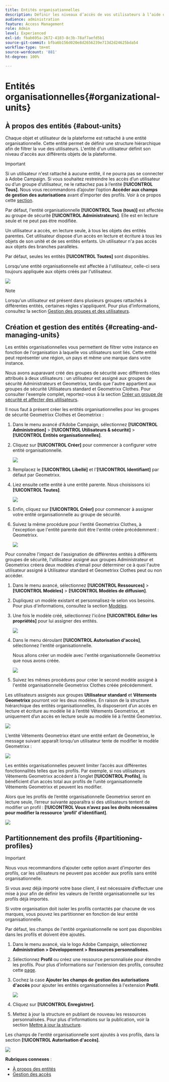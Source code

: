 ```yaml
---
title: Entités organisationnelles
description: Définir les niveaux d’accès de vos utilisateurs à l’aide des entités organisationnelles
audience: administration
feature: Access Management
role: Admin
level: Experienced
exl-id: fbab695a-2672-4183-8c3b-78af7aefd5b1
source-git-commit: bfba6b156d020e8d2656239e713d2d24625bda54
workflow-type: tm+mt
source-wordcount: '881'
ht-degree: 100%

---
```


# Entités organisationnelles{#organizational-units}

## À propos des entités {#about-units}

Chaque objet et utilisateur de la plateforme est rattaché à une entité organisationnelle. Cette entité permet de définir une structure hiérarchique afin de filtrer la vue des utilisateurs. L&#39;entité d&#39;un utilisateur définit son niveau d&#39;accès aux différents objets de la plateforme.

>[!IMPORTANT]
>
>Si un utilisateur n&#39;est rattaché à aucune entité, il ne pourra pas se connecter à Adobe Campaign. Si vous souhaitez restreindre les accès d’un utilisateur ou d’un groupe d’utilisateur, ne le rattachez pas à l’entité **[!UICONTROL Tous]**. Nous vous recommandons d’ajouter l’option **Accéder aux champs de gestion des autorisations** avant d’importer des profils. Voir à ce propos cette [section](../../administration/using/organizational-units.md#partitioning-profiles).
>
>Par défaut, l&#39;entité organisationnelle **[!UICONTROL Tous (tous)]** est affectée au groupe de sécurité **[!UICONTROL Administrateurs]**. Elle est en lecture seule et ne peut pas être modifiée.

Un utilisateur a accès, en lecture seule, à tous les objets des entités parentes. Cet utilisateur dispose d’un accès en lecture et écriture à tous les objets de son unité et de ses entités enfants. Un utilisateur n&#39;a pas accès aux objets des branches parallèles.

Par défaut, seules les entités **[!UICONTROL Toutes]** sont disponibles.

Lorsqu&#39;une entité organisationnelle est affectée à l&#39;utilisateur, celle-ci sera toujours appliquée aux objets créés par l&#39;utilisateur.

![](assets/user_management_2.png)

>[!NOTE]
>
>Lorsqu&#39;un utilisateur est présent dans plusieurs groupes rattachés à différentes entités, certaines règles s&#39;appliquent. Pour plus d&#39;informations, consultez la section [Gestion des groupes et des utilisateurs](../../administration/using/managing-groups-and-users.md).

## Création et gestion des entités      {#creating-and-managing-units}

Les entités organisationnelles vous permettent de filtrer votre instance en fonction de l&#39;organisation à laquelle vos utilisateurs sont liés. Cette entité peut représenter une région, un pays et même une marque dans votre instance.

Nous avons auparavant créé des groupes de sécurité avec différents rôles attribués à deux utilisateurs : un utilisateur est assigné aux groupes de sécurité Administrateurs et Geometrixx, tandis que l&#39;autre appartient aux groupes de sécurité Utilisateurs standard et Geometrixx Clothes. Pour consulter l&#39;exemple complet, reportez-vous à la section [Créer un groupe de sécurité et affecter des utilisateurs](../../administration/using/managing-groups-and-users.md#creating-a-security-group-and-assigning-users).

Il nous faut à présent créer les entités organisationnelles pour les groupes de sécurité Geometrixx Clothes et Geometrixx :

1. Dans le menu avancé d&#39;Adobe Campaign, sélectionnez **[!UICONTROL Administration]** > **[!UICONTROL Utilisateurs &amp; sécurité]** > **[!UICONTROL Entités organisationnelles]**.
1. Cliquez sur **[!UICONTROL Créer]** pour commencer à configurer votre entité organisationnelle.

   ![](assets/manage_units_1.png)

1. Remplacez le **[!UICONTROL Libellé]** et l&#39;**[!UICONTROL Identifiant]** par défaut par Geometrixx.
1. Liez ensuite cette entité à une entité parente. Nous choisissons ici **[!UICONTROL Toutes]**.

   ![](assets/manage_units_2.png)

1. Enfin, cliquez sur **[!UICONTROL Créer]** pour commencer à assigner votre entité organisationnelle au groupe de sécurité.
1. Suivez la même procédure pour l&#39;entité Geometrixx Clothes, à l&#39;exception que l&#39;entité parente doit être l&#39;entité créée précédemment : Geometrixx.

   ![](assets/manage_units_3.png)

Pour connaître l&#39;impact de l&#39;assignation de différentes entités à différents groupes de sécurité, l&#39;utilisateur assigné aux groupes Administrateur et Geometrixx créera deux modèles d&#39;email pour déterminer ce à quoi l&#39;autre utilisateur assigné à Utilisateur standard et Geometrixx Clothes peut ou non accéder.

1. Dans le menu avancé, sélectionnez **[!UICONTROL Ressources]** > **[!UICONTROL Modèles]** > **[!UICONTROL Modèles de diffusion]**.
1. Dupliquez un modèle existant et personnalisez-le selon vos besoins. Pour plus d&#39;informations, consultez la section [Modèles](../../start/using/marketing-activity-templates.md).
1. Une fois le modèle créé, sélectionnez l&#39;icône **[!UICONTROL Editer les propriétés]** pour lui assigner des entités.

   ![](assets/manage_units_6.png)

1. Dans le menu déroulant **[!UICONTROL Autorisation d&#39;accès]**, sélectionnez l&#39;entité organisationnelle.

   Nous allons créer un modèle avec l&#39;entité organisationnelle Geometrixx que nous avons créée.

   ![](assets/manage_units_5.png)

1. Suivez les mêmes procédures pour créer le second modèle assigné à l&#39;entité organisationnelle Geometrixx Clothes créée précédemment.

Les utilisateurs assignés aux groupes **Utilisateur standard** et **Vêtements Geometrixx** pourront voir les deux modèles. En raison de la structure hiérarchique des entités organisationnelles, ils disposeront d’un accès en lecture et écriture au modèle lié à l’entité Vêtements Geometrixx, et uniquement d’un accès en lecture seule au modèle lié à l’entité Geometrixx.

![](assets/manage_units_7.png)

L’entité Vêtements Geometrixx étant une entité enfant de Geometrixx, le message suivant apparaît lorsqu’un utilisateur tente de modifier le modèle Geometrixx :

![](assets/manage_units_8.png)

Les entités organisationnelles peuvent limiter l’accès aux différentes fonctionnalités telles que les profils. Par exemple, si nos utilisateurs Vêtements Geometrixx accèdent à l’onglet **[!UICONTROL Profils]**, ils bénéficient d’un accès total aux profils de l’unité organisationnelle Vêtements Geometrixx et peuvent les modifier.

Alors que les profils de l’entité organisationnelle Geometrixx seront en lecture seule, l’erreur suivante apparaîtra si des utilisateurs tentent de modifier un profil : **[!UICONTROL Vous n’avez pas les droits nécessaires pour modifier la ressource &#39;profil&#39; d’identifiant]**.

![](assets/manage_units_10.png)

## Partitionnement des profils {#partitioning-profiles}

>[!IMPORTANT]
>
>Nous vous recommandons d’ajouter cette option avant d’importer des profils, car les utilisateurs ne peuvent pas accéder aux profils sans entité organisationnelle.
>
>Si vous avez déjà importé votre base client, il est nécessaire d’effectuer une mise à jour afin de définir les valeurs de l’entité organisationnelle sur les profils déjà importés.

Si votre organisation doit isoler les profils contactés par chacune de vos marques, vous pouvez les partitionner en fonction de leur entité organisationnelle.

Par défaut, les champs de l&#39;entité organisationnelle ne sont pas disponibles dans les profils et doivent être ajoutés.

1. Dans le menu avancé, via le logo Adobe Campaign, sélectionnez **Administration > Développement > Ressources personnalisées**.
1. Sélectionnez **Profil** ou créez une ressource personnalisée pour étendre les profils. Pour plus d’informations sur l&#39;extension des profils, consultez cette [page](../../developing/using/extending-the-profile-resource-with-a-new-field.md#step-1--extend-the-profile-resource).
1. Cochez la case **Ajouter les champs de gestion des autorisations d&#39;accès** pour ajouter les entités organisationnelles à l&#39;extension **Profil**.

   ![](assets/user_management_9.png)

1. Cliquez sur **[!UICONTROL Enregistrer]**.
1. Mettez à jour la structure en publiant de nouveau les ressources personnalisées. Pour plus d&#39;informations sur la publication, voir la section [Mettre à jour la structure](../../developing/using/updating-the-database-structure.md).

Les champs de l&#39;entité organisationnelle sont ajoutés à vos profils, dans la section **[!UICONTROL Autorisation d&#39;accès]**.

![](assets/user_management_10.png)

**Rubriques connexes** :

* [À propos des entités](../../administration/using/organizational-units.md#about-units)
* [Gestion des accès](../../administration/using/about-access-management.md)
